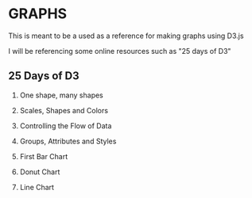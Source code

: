 # GRAPHS
This is meant to be a used as a reference for making graphs using D3.js

I will be referencing some online resources such as "25 days of D3"


## 25 Days of D3

1) One shape, many shapes

2) Scales, Shapes and Colors

3) Controlling the Flow of Data

4) Groups, Attributes and Styles

5) First Bar Chart

6) Donut Chart

7) Line Chart
